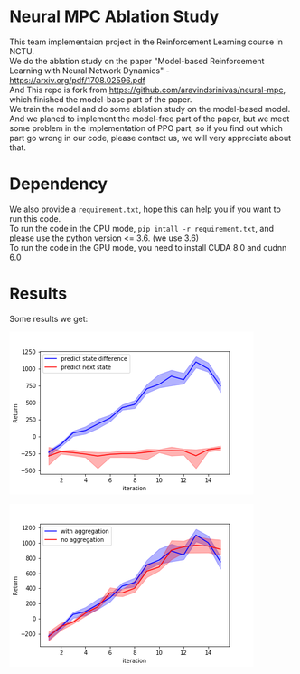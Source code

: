 # Neural MPC Ablation Study
This team implementaion project in the Reinforcement Learning course in NCTU.<br />
We do the ablation study on the paper "Model-based Reinforcement Learning with Neural Network Dynamics" -  https://arxiv.org/pdf/1708.02596.pdf <br />
And This repo is fork from https://github.com/aravindsrinivas/neural-mpc, which finished the model-base part of the paper. <br />
We train the model and do some ablation study on the model-based model.<br />
And we planed to implement the model-free part of the paper, but we meet some problem in the implementation of PPO part,
so if you find out which part go wrong in our code, please contact us, we will very appreciate about that.

# Dependency
We also provide a ```requirement.txt```, hope this can help you if you want to run this code.<br />
To run the code in the CPU mode, ```pip intall -r requirement.txt```, and please use the python version <= 3.6. (we use 3.6)<br />
To run the code in the GPU mode, you need to install CUDA 8.0 and cudnn 6.0 <br />

# Results
Some results we get: <br />

![image](https://github.com/brian220/neural-mpc/blob/master/images/objective.png)


![image](https://github.com/brian220/neural-mpc/blob/master/images/Aggregation.png)




